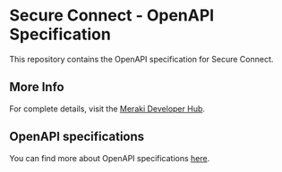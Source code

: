# Secure Connect - OpenAPI Specification

This repository contains the OpenAPI specification for Secure Connect.

## More Info

For complete details, visit the [Meraki Developer Hub](https://developer.cisco.com/meraki/).

## OpenAPI specifications

You can find more about OpenAPI specifications [here](https://github.com/OAI/OpenAPI-Specification).
